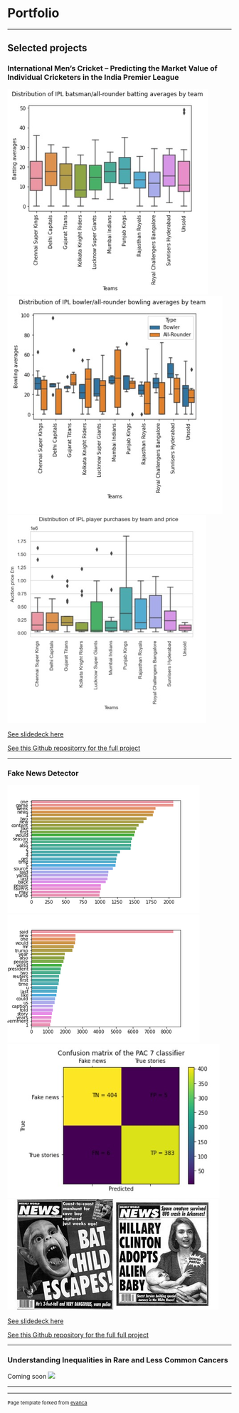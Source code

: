 # Portfolio

---

## Selected projects 

### International Men’s Cricket – Predicting the Market Value of Individual Cricketers in the India Premier League

<img src="images/Batsman all rounder averages by team.jpg"/>

<img src="images/Bowler all rounder averages by team.jpg"/>

<img src="images/Player purchases by team.jpg"/>


<a href="https://github.com/JonnyPearce/SpringboardCapstone2/blob/main/docs/Capstone%20Final%20Slides%20-%20Jonny%20Pearce%20-%2027%20April%202023.pdf">See slidedeck here</a> 

<a href="https://github.com/JonnyPearce/SpringboardCapstone2">See this Github repositorry for the full project</a> 


---
### Fake News Detector
<img src="images/Top non-stopwords in fake news stories.png"/>

<img src="images/Top non-stopwords in true news stories.png"/>

<img src="images/Cionfusion matric for PAC 7 Classifier.jpg"/>

<img src="images/fake stories.jpeg"/>

<a href="https://github.com/JonnyPearce/Fake_News_Detector/blob/main/docs/Capstone%20Final%20Slides%20-%20Fake%20News%20Detector%20-%20Jonny%20Pearce%20-%202%20July%202023.pdf">See slidedeck here</a> 

<a href="https://github.com/JonnyPearce/Fake_News_Detector/tree/main">See this Github repository for the full full project</a>

---
### Understanding Inequalities in Rare and Less Common Cancers
Coming soon
<img src="images/dummy_thumbnail.jpg?raw=true"/>

---




---
<p style="font-size:11px">Page template forked from <a href="https://github.com/evanca/quick-portfolio">evanca</a></p>
<!-- Remove above link if you don't want to attibute -->

